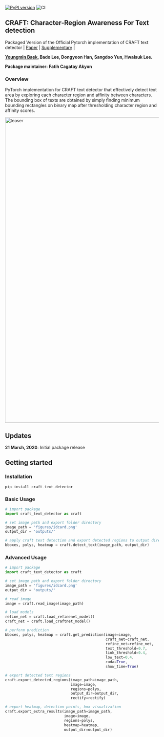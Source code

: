 [![PyPI version](https://badge.fury.io/py/craft-text-detector.svg)](https://badge.fury.io/py/craft-text-detector)
![CI](https://github.com/fcakyon/craft-text-detector/workflows/CI/badge.svg)

## CRAFT: Character-Region Awareness For Text detection
Packaged Version of the Official Pytorch implementation of CRAFT text detector | [Paper](https://arxiv.org/abs/1904.01941) |  [Supplementary](https://youtu.be/HI8MzpY8KMI) |

**[Youngmin Baek](mailto:youngmin.baek@navercorp.com), Bado Lee, Dongyoon Han, Sangdoo Yun, Hwalsuk Lee.**

 **Package maintainer: Fatih Cagatay Akyon**

### Overview
PyTorch implementation for CRAFT text detector that effectively detect text area by exploring each character region and affinity between characters. The bounding box of texts are obtained by simply finding minimum bounding rectangles on binary map after thresholding character region and affinity scores.

<img width="1000" alt="teaser" src="./figures/craft_example.gif">

## Updates
**21 March, 2020**: Initial package release


## Getting started
### Installation
```console
pip install craft-text-detector
```

### Basic Usage
```python
# import package
import craft_text_detector as craft

# set image path and export folder directory
image_path = 'figures/idcard.png'
output_dir = 'outputs/'

# apply craft text detection and export detected regions to output directory
bboxes, polys, heatmap = craft.detect_text(image_path, output_dir)
```

### Advanced Usage
```python
# import package
import craft_text_detector as craft

# set image path and export folder directory
image_path = 'figures/idcard.png'
output_dir = 'outputs/'

# read image
image = craft.read_image(image_path)

# load models
refine_net = craft.load_refinenet_model()
craft_net = craft.load_craftnet_model()

# perform prediction
bboxes, polys, heatmap = craft.get_prediction(image=image,
    	                                      craft_net=craft_net,
    	                                      refine_net=refine_net,
    	                                      text_threshold=0.7,
    	                                      link_threshold=0.4,
    	                                      low_text=0.4,
    	                                      cuda=True,
    	                                      show_time=True)

# export detected text regions
craft.export_detected_regions(image_path=image_path,
                              image=image,
                              regions=polys,
                              output_dir=output_dir,
                              rectify=rectify)

# export heatmap, detection points, box visualization
craft.export_extra_results(image_path=image_path,
    	                   image=image,
                           regions=polys,
                           heatmap=heatmap,
                           output_dir=output_dir)
```

